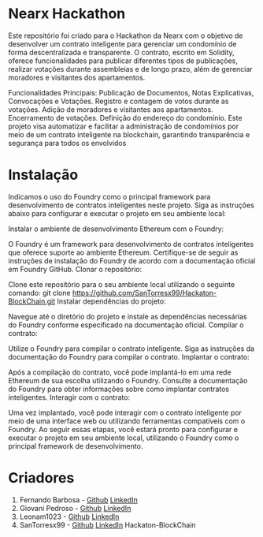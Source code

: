 # Nearx Hackathon

Este repositório foi criado para o Hackathon da Nearx com o objetivo de desenvolver um contrato inteligente para gerenciar um condomínio de forma descentralizada e transparente. O contrato, escrito em Solidity, oferece funcionalidades para publicar diferentes tipos de publicações, realizar votações durante assembleias e de longo prazo, além de gerenciar moradores e visitantes dos apartamentos.

Funcionalidades Principais:
Publicação de Documentos, Notas Explicativas, Convocações e Votações.
Registro e contagem de votos durante as votações.
Adição de moradores e visitantes aos apartamentos.
Encerramento de votações.
Definição do endereço do condomínio.
Este projeto visa automatizar e facilitar a administração de condomínios por meio de um contrato inteligente na blockchain, garantindo transparência e segurança para todos os envolvidos

# Instalação

Indicamos o uso do Foundry como o principal framework para desenvolvimento de contratos inteligentes neste projeto. Siga as instruções abaixo para configurar e executar o projeto em seu ambiente local:

Instalar o ambiente de desenvolvimento Ethereum com o Foundry:

O Foundry é um framework para desenvolvimento de contratos inteligentes que oferece suporte ao ambiente Ethereum. Certifique-se de seguir as instruções de instalação do Foundry de acordo com a documentação oficial em Foundry GitHub.
Clonar o repositório:

Clone este repositório para o seu ambiente local utilizando o seguinte comando:
git clone https://github.com/SanTorresx99/Hackaton-BlockChain.git
Instalar dependências do projeto:

Navegue até o diretório do projeto e instale as dependências necessárias do Foundry conforme especificado na documentação oficial.
Compilar o contrato:

Utilize o Foundry para compilar o contrato inteligente. Siga as instruções da documentação do Foundry para compilar o contrato.
Implantar o contrato:

Após a compilação do contrato, você pode implantá-lo em uma rede Ethereum de sua escolha utilizando o Foundry. Consulte a documentação do Foundry para obter informações sobre como implantar contratos inteligentes.
Interagir com o contrato:

Uma vez implantado, você pode interagir com o contrato inteligente por meio de uma interface web ou utilizando ferramentas compatíveis com o Foundry.
Ao seguir essas etapas, você estará pronto para configurar e executar o projeto em seu ambiente local, utilizando o Foundry como o principal framework de desenvolvimento.

# Criadores

1. Fernando Barbosa - [Github](https://github.com/cyraxtrade) [LinkedIn](#)
2. Giovani Pedroso - [Github](https://github.com/Giovani-Pedroso) [LinkedIn](https://www.linkedin.com/in/giovani-sant-ana/)
3. Leonam1023 - [Github](https://github.com/Leonam1023) [LinkedIn](#)
4. SanTorresx99 - [Github](https://github.com/SanTorresx99) [LinkedIn](#) Hackaton-BlockChain
